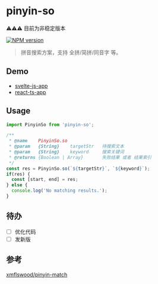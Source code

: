 # pinyin-so

⚠️⚠️⚠️ 目前为非稳定版本

[![NPM version][npm-image]][npm-url]

[npm-image]: https://img.shields.io/npm/v/pinyin-so.svg?longCache=true&style=for-the-badge
[npm-url]: https://www.npmjs.com/package/pinyin-so

> 拼音搜索方案，支持 全拼/简拼/同音字 等。

## Demo

* [svelte-js-app](https://realign.github.io/pinyin-so/code/demo/build)
* [react-ts-app](https://realign.github.io/pinyin-so/code/demo2/build)

## Usage

```js
import PinyinSo from 'pinyin-so';

/**
 * @name    PinyinSo.so
 * @param   {String}    targetStr   待搜索文本
 * @param   {String}    keyword     搜索关键词
 * @returns {Boolean | Array}       失败结果 或者 结果索引
 */
const res = PinyinSo.so(`${targetStr}`, `${keyword}`);
if(res) {
  const [start, end] = res;
} else {
  console.log('No matching results.');
}
```

## 待办

* [ ] 优化代码
* [ ] 发新版

## 参考

[xmflswood/pinyin-match](https://github.com/xmflswood/pinyin-match)
